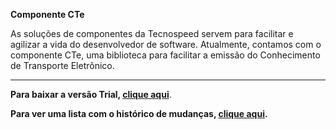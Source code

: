 ﻿**Componente CTe**

As soluções de componentes da Tecnospeed servem para facilitar e agilizar a vida do desenvolvedor de software. 
Atualmente, contamos com o componente CTe, uma biblioteca para facilitar a emissão do Conhecimento de Transporte Eletrônico. 

***

**Para baixar a versão Trial, [clique aqui](https://s3-sa-east-1.amazonaws.com/tecnospeed-trial/setup_cte_tecnoaccount_13.1.71.56.exe "Baixar o Componente CTe Trial")**.

**Para ver uma lista com o histórico de mudanças, [clique aqui](https://github.com/tecnospeed/Componente-CTe/blob/master/CHANGELOG.md "Changelog").**
